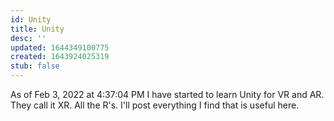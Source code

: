 ```yaml
---
id: Unity
title: Unity
desc: ''
updated: 1644349100775
created: 1643924025319
stub: false
---
```


As of Feb 3, 2022 at 4:37:04 PM I have started to learn Unity for VR and AR. They call it XR. All the R's.
I'll post everything I find that is useful here. 
